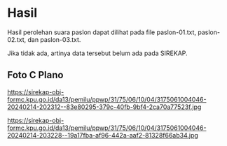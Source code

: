 # Hasil

Hasil perolehan suara paslon dapat dilihat pada file paslon-01.txt, paslon-02.txt, dan paslon-03.txt.

Jika tidak ada, artinya data tersebut belum ada pada SIREKAP.

## Foto C Plano

https://sirekap-obj-formc.kpu.go.id/da13/pemilu/ppwp/31/75/06/10/04/3175061004046-20240214-202312--83e80295-379c-40fb-9bf4-2ca70a77523f.jpg

https://sirekap-obj-formc.kpu.go.id/da13/pemilu/ppwp/31/75/06/10/04/3175061004046-20240214-203228--19a17fba-af96-442a-aaf2-81328f66ab34.jpg
